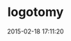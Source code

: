 ---
layout: post
title:  "logotomy"
repo:   "barberj/logotomy"
date:   2015-02-18 17:11:20
gemurl: https://github.com/barberj/logotomy
---